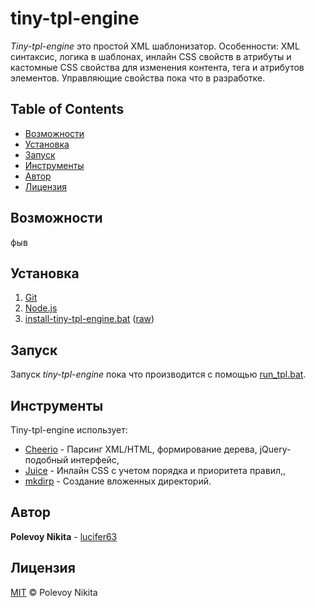 # tiny-tpl-engine

*Tiny-tpl-engine* это простой XML шаблонизатор. Особенности: XML синтаксис, логика в шаблонах, инлайн CSS свойств в атрибуты и кастомные CSS свойства для изменения контента, тега и атрибутов элементов. Управляющие свойства пока что в разработке.

## Table of Contents

- [Возможности](#Возможности)
- [Установка](#Установка)
- [Запуск](#Запуск)
- [Инструменты](#Инструменты)
- [Автор](#Автор)
- [Лицензия](#Лицензия)

## Возможности

фыв

## Установка

1. [Git](https://git-scm.com/downloads)
1. [Node.js](https://nodejs.org/en/)
1. [install-tiny-tpl-engine.bat](https://github.com/lucifer63/tiny-tpl-engine/blob/master/install-tiny-tpl-engine.bat) ([raw](https://raw.githubusercontent.com/lucifer63/tiny-tpl-engine/master/install-tiny-tpl-engine.bat))

## Запуск

Запуск *tiny-tpl-engine* пока что производится с помощью [run_tpl.bat](https://github.com/lucifer63/tiny-tpl-engine/blob/master/run_tpl.bat).

## Инструменты

Tiny-tpl-engine использует:

* [Cheerio](https://github.com/cheeriojs/cheerio) - Парсинг XML/HTML, формирование дерева, jQuery-подобный интерфейс,
* [Juice](https://github.com/Automattic/juice) - Инлайн CSS с учетом порядка и приоритета правил,,
* [mkdirp](https://github.com/substack/node-mkdirp) - Создание вложенных директорий.

## Автор

**Polevoy Nikita** - [lucifer63](https://github.com/lucifer63)

## Лицензия

[MIT](LICENSE) © Polevoy Nikita